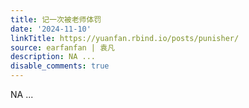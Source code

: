 ```yaml
---
title: 记一次被老师体罚
date: '2024-11-10'
linkTitle: https://yuanfan.rbind.io/posts/punisher/
source: earfanfan | 袁凡
description: NA ...
disable_comments: true
---
```

NA ...